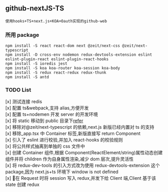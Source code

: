 ## github-nextJS-TS

    使用hooks+TS+next.js+KOA+Oauth实现的github-web

### 所用 package

    npm install -S react react-dom next @zeit/next-css @zeit/next-typescript
    npm install -D cross-env nodemon redux-devtools-extension eslint eslint-plugin-react eslint-plugin-react-hooks
    npm install -S ioredis jest
    npm install -S koa koa-router koa-session koa-body
    npm install -S redux react-redux redux-thunk
    npm install -S antd

### TODO List

[x] 测试连接 redis  
[x] 配置 ts&webpack,支持 alias,方便开发  
[x] 配置 ts+nodemen 开发 server 的开发环境  
[x] 将 static 移动到 public 目录下[refer](https://github.com/zeit/next.js/blob/master/errors/static-dir-deprecated.md)  
[x] 移除对@zeit/next-typescript 的依赖,next.js 新版已经内置对 ts 的支持  
[x] 移除\_app.tsx 中 Container 标签,新版直接写 return Component  
[x] 引入了 eslint 进行校验,并加入 react-hooks 的校验规则  
[x] 将公共样式抽离到单独的 css 文件中  
[x] 创建 Container 组件,根据 Component(ReactElement/string)属性动态创建组件并将 children 作为自身属性渲染,减少 dom 层次,提升灵活性  
[x] 将 redux-dev-tools 的引入方式改为使用 redux-devtools-extension 这个 package,因为 next.js+ts 环境下 window is not defined  
[x] :bug:在 Request 时将 session 写入 redux,并发下给 Client 端,Client 基于该 state 创建 redux
